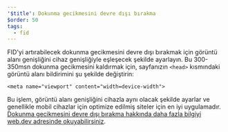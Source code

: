 ```yaml
---
'$title': Dokunma gecikmesini devre dışı bırakma
$order: 50
tags:
  - fid
---
```


FID'yi artırabilecek dokunma gecikmesini devre dışı bırakmak için görüntü alanı genişliğini cihaz genişliğiyle eşleşecek şekilde ayarlayın. Bu 300-350msn dokunma gecikmesini kaldırmak için, sayfanızın `<head>` kısmındaki görüntü alanı bildirimini şu şekilde değiştirin:

```
<meta name="viewport" content="width=device-width">
```

Bu işlem, görüntü alanı genişliğini cihazla aynı olacak şekilde ayarlar ve genellikle mobil cihazlar için optimize edilmiş siteler için en iyi uygulamadır. [Dokunma gecikmesini devre dışı bırakma hakkında daha fazla bilgiyi web.dev adresinde okuyabilirsiniz](https://developers.google.com/web/updates/2013/12/300ms-tap-delay-gone-away).

